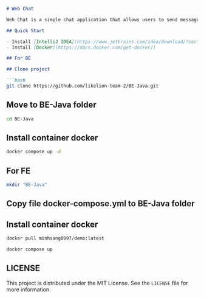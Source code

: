 ```markdown
# Web Chat

Web Chat is a simple chat application that allows users to send messages to each other in real-time.

## Quick Start

- Install [IntelliJ IDEA](https://www.jetbrains.com/idea/download/?section=windows)
- Install [Docker](https://docs.docker.com/get-docker/)

## For BE

## Clone project

```bash
git clone https://github.com/likelion-team-2/BE-Java.git
```

## Move to BE-Java folder

```bash
cd BE-Java 
```
## Install container docker

```bash
docker compose up -d
```

## For FE
```bash
mkdir "BE-Java"
```
## Copy file docker-compose.yml to BE-Java folder

## Install container docker
```bash
docker pull minhsang0997/demo:latest
```

```bash
docker compose up
```

## LICENSE

This project is distributed under the MIT License. See the `LICENSE` file for more information.
```
